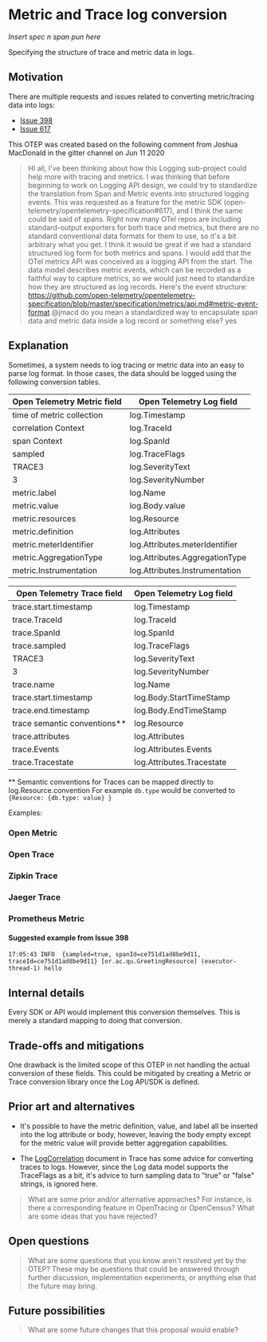 # Metric and Trace log conversion
*Insert spec n span pun here*

Specifying the structure of trace and metric data in logs.

## Motivation

There are multiple requests and issues related to converting metric/tracing data into logs:
* [Issue 398](https://github.com/open-telemetry/opentelemetry-specification/issues/398)
* [Issue 617](https://github.com/open-telemetry/opentelemetry-specification/issues/617)

This OTEP was created based on the following comment from Joshua MacDonald in the gitter channel on Jun 11 2020
> HI all, I've been thinking about how this Logging sub-project could help more with tracing and metrics.
I was thinking that before beginning to work on Logging API design, we could try to standardize the translation
from Span and Metric events into structured logging events. This was requested as a feature for the metric
SDK (open-telemetry/opentelemetry-specification#617), and I think the same could be said of spans.
Right now many OTel repos are including standard-output exporters for both trace and metrics, but there are no
standard conventional data formats for them to use, so it's a bit arbitrary what you get. I think it would be great
if we had a standard structured log form for both metrics and spans.
I would add that the OTel metrics API was conceived as a logging API from the start. The data model describes metric
events, which can be recorded as a faithful way to capture metrics, so we would just need to standardize how they are
structured as log records. 
Here's the event structure:
https://github.com/open-telemetry/opentelemetry-specification/blob/master/specification/metrics/api.md#metric-event-format
@jmacd do you mean a standardized way to encapsulate span data and metric data inside a log record or something else? yes

## Explanation

Sometimes, a system needs to log tracing or metric data into an easy to parse log format. In those cases, the data should be logged using the following conversion tables.

|Open Telemetry Metric field | Open Telemetry Log field|
|--- |--- |
| time of metric collection  |  log.Timestamp   |
| correlation Context   |  log.TraceId   |
| span Context   |  log.SpanId  |
| sampled  |  log.TraceFlags  |
| TRACE3  |  log.SeverityText  |
| 3  |  log.SeverityNumber  |
| metric.label  |  log.Name  |
| metric.value  |  log.Body.value  |
| metric.resources |  log.Resource  |
| metric.definition  |  log.Attributes  |
| metric.meterIdentifier  |  log.Attributes.meterIdentifier  |
| metric.AggregationType  |  log.Attributes.AggregationType  |
| metric.Instrumentation  |  log.Attributes.Instrumentation  |


|Open Telemetry Trace field| Open Telemetry Log field|
|--- |--- |
| trace.start.timestamp   |  log.Timestamp   |
| trace.TraceId   |  log.TraceId   |
| trace.SpanId  |  log.SpanId  |
| trace.sampled  |  log.TraceFlags  |
| TRACE3  |  log.SeverityText  |
| 3 |  log.SeverityNumber  |
| trace.name |  log.Name  |
| trace.start.timestamp  |  log.Body.StartTimeStamp  |
| trace.end.timestamp  |  log.Body.EndTimeStamp  |
| trace semantic conventions**  |  log.Resource  |
| trace.attributes  |  log.Attributes  |
| trace.Events  |  log.Attributes.Events  |
| trace.Tracestate  |  log.Attributes.Tracestate  |

** Semantic conventions for Traces can be mapped directly to log.Resource.convention  For example `db.type` would be converted to `{Resource: {db.type: value} }`

Examples:
### Open Metric
### Open Trace
### Zipkin Trace
### Jaeger Trace
### Prometheus Metric
#### Suggested example from Issue 398
`17:05:43 INFO  {sampled=true, spanId=ce751d1ad8be9d11, traceId=ce751d1ad8be9d11} [or.ac.qu.GreetingResource] (executor-thread-1) hello`


## Internal details

Every SDK or API would implement this conversion themselves. This is merely a standard mapping to doing that conversion.

## Trade-offs and mitigations

One drawback is the limited scope of this OTEP in not handling the actual conversion of these fields. This could be mitigated by creating a Metric or Trace conversion library once the Log API/SDK is defined.


## Prior art and alternatives

* It's possible to have the metric definition, value, and label all be inserted into the log attribute or body, however, leaving the body empty except for the metric value will provide better aggregation capabilities.

* The [LogCorrelation](https://github.com/census-instrumentation/opencensus-specs/blob/master/trace/LogCorrelation.md#string-format-for-tracing-data) document in Trace has some advice for converting traces to logs. However, since the Log data model supports the TraceFlags as a bit, it's advice to turn sampling data to "true" or "false" strings, is ignored here. 

> What are some prior and/or alternative approaches? For instance, is there a corresponding feature in OpenTracing or OpenCensus? What are some ideas that you have rejected?

## Open questions

> What are some questions that you know aren't resolved yet by the OTEP? These may be questions that could be answered through further discussion, implementation experiments, or anything else that the future may bring.

## Future possibilities

> What are some future changes that this proposal would enable?
